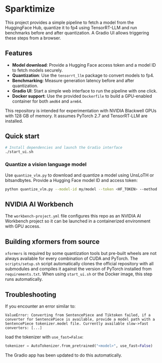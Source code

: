 # Sparktimize

This project provides a simple pipeline to fetch a model from the HuggingFace Hub, quantize it to fp4 using TensorRT-LLM and run benchmarks before and after quantization. A Gradio UI allows triggering these steps from a browser.

## Features

- **Model download**: Provide a Hugging Face access token and a model ID to fetch models securely.
- **Quantization**: Use the `tensorrt_llm` package to convert models to fp4.
- **Benchmarking**: Measure generation latency before and after quantization.
- **Gradio UI**: Start a simple web interface to run the pipeline with one click.
- **Docker support**: Use the provided `Dockerfile` to build a GPU-enabled container for both `amd64` and `arm64`.

This repository is intended for experimentation with NVIDIA Blackwell GPUs with 128&nbsp;GB of memory. It assumes PyTorch 2.7 and TensorRT‑LLM are installed.

## Quick start

```bash
# Install dependencies and launch the Gradio interface
./start_ui.sh
```

### Quantize a vision language model

Use `quantize_vlm.py` to download and quantize a model using UnsLoTH or
bitsandbytes. Provide a Hugging Face model ID and access token:

```bash
python quantize_vlm.py --model-id my/model --token <HF_TOKEN> --method unsloth
```

## NVIDIA AI Workbench

The `workbench-project.yml` file configures this repo as an NVIDIA AI Workbench project so it can be launched in a containerized environment with GPU access.

## Building xformers from source

`xformers` is required by some quantization tools but pre-built wheels are not
always available for every combination of CUDA and PyTorch. The `scripts/setup.sh`
script automatically clones the official repository with all submodules and
compiles it against the version of PyTorch installed from `requirements.txt`.
When using `start_ui.sh` or the Docker image, this step runs automatically.

## Troubleshooting

If you encounter an error similar to:

```
ValueError: Converting from SentencePiece and Tiktoken failed, if a converter for SentencePiece is available, provide a model path with a SentencePiece tokenizer.model file. Currently available slow->fast converters: [...]
```

load the tokenizer with `use_fast=False`:

```python
tokenizer = AutoTokenizer.from_pretrained("<model>", use_fast=False)
```

The Gradio app has been updated to do this automatically.

